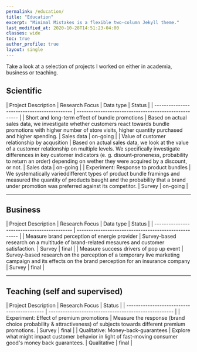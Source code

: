 ```yaml
---
permalink: /education/
title: "Education"
excerpt: "Minimal Mistakes is a flexible two-column Jekyll theme."
last_modified_at: 2020-10-28T14:51:23-04:00
classes: wide
toc: true
author_profile: true
layout: single
---
```



Take a look at a selection of projects I worked on either in academia, business or teaching.

## Scientific

| Project Description | Research Focus | Data type | Status |
| ------------------------------------------- | ----------------------------------------------------- |
| Short and long-term effect of bundle promotions | Based on actual sales data, we investigate whether customers react towards bundle promotions with higher number of store visits, higher quantity purchased and higher spending. | Sales data | on-going |
| Value of customer relationship by acqusition | Based on actual sales data, we look at the value of a customer relationship on multiple levels. We specifically investigate differences in key customer indicators (e. g. disount-proneness, probability to return an order) depending on wether they were acquired by a discount, or not. | Sales data | on-going |
| Experiment: Response to product bundles | We systematically varieddifferent types of product bundle framings and measured the quantity of products baught and the probability that a brand under promotion was preferred against its competitor.  | Survey | on-going |

---

## Business

| Project Description | Research Focus  | Data type | Status |
| ------------------------------------------- | ----------------------------------------------------- |
| Measure brand perception of energie provider | Survey-based research on a multitude of brand-related mesaures and customer satisfaction. | Survey | final |
| Measure success drivers of pop up event | Survey-based research on the perception of a temporary live marketing campaign and its effects on the brand perception for an insurance company | Survey | final |

---

## Teaching (self and supervised)

| Project Description | Research Focus | Status |
| ------------------------------------------- | ----------------------------------------------------- |
| Experiment: Effect of premium promotions  | Measure the response (brand choice probability & attractiveness) of subjects towards different premium promotions. | Survey | final |
| Qualitative: Money-back-guarantees | Explore what might impact customer behavior in light of fast-moving consumer good's money back guarantees.  | Qualitative | final |
